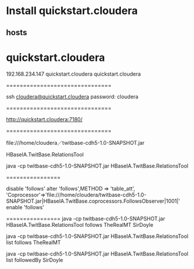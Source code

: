 Install quickstart.cloudera
===============================
hosts
-----------

# quickstart.cloudera
192.168.234.147  quickstart.cloudera  quickstart.cloudera

===============================

ssh cloudera@quickstart.cloudera
password: cloudera

===============================

http://quickstart.cloudera:7180/

===============================

file:///home/cloudera／twitbase-cdh5-1.0-SNAPSHOT.jar


HBaseIA.TwitBase.RelationsTool

java -cp twitbase-cdh5-1.0-SNAPSHOT.jar HBaseIA.TwitBase.RelationsTool

================

disable 'follows'
alter 'follows',METHOD => 'table_att', 'Coprocessor'=>'file:///home/cloudera/twitbase-cdh5-1.0-SNAPSHOT.jar|HBaseIA.TwitBase.coprocessors.FollowsObserver|1001|'
enable 'follows'

================
java -cp twitbase-cdh5-1.0-SNAPSHOT.jar HBaseIA.TwitBase.RelationsTool follows TheRealMT SirDoyle

java -cp twitbase-cdh5-1.0-SNAPSHOT.jar HBaseIA.TwitBase.RelationsTool list follows TheRealMT

java -cp twitbase-cdh5-1.0-SNAPSHOT.jar HBaseIA.TwitBase.RelationsTool list followedBy SirDoyle